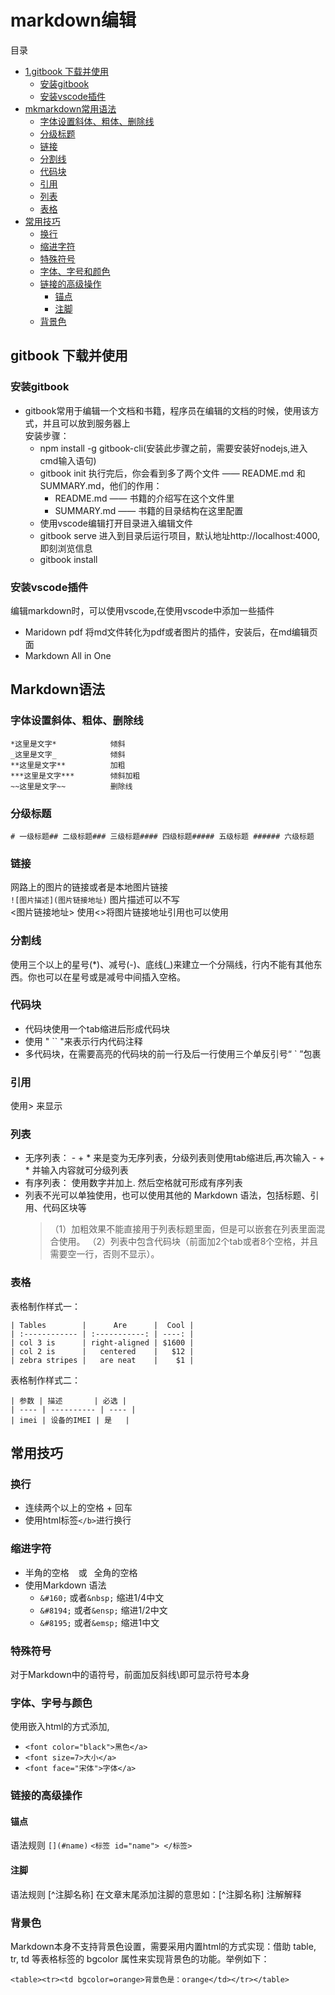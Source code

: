 # markdown编辑

目录

* [1.gitbook 下载并使用](#1)
  * [安装gitbook](#an1)
  * [安装vscode插件](#an2)
* [mkmarkdown常用语法](#2)
  * [字体设置斜体、粗体、删除线](#mk1)
  * [分级标题](#mk2)
  * [链接](#mk3)
  * [分割线](#mk4)
  * [代码块](#mk5)
  * [引用](#mk6)
  * [列表](#mk7)
  * [表格](#mk8)
* [常用技巧](#3)
  * [换行](#cy1)
  * [缩进字符](#cy2)
  * [特殊符号](#cy3)
  * [字体、字号和颜色](#cy4)
  * [链接的高级操作](#cy5)
    * [锚点](#cylist1)
    * [注脚](#cylist2)
  * [背景色](#cy6)


## <a id="1"> gitbook 下载并使用</a>
### <a id="an1">安装gitbook</a>
* gitbook常用于编辑一个文档和书籍，程序员在编辑的文档的时候，使用该方式，并且可以放到服务器上  
安装步骤：  
    + npm install -g gitbook-cli(安装此步骤之前，需要安装好nodejs,进入cmd输入语句)
    +  gitbook init 执行完后，你会看到多了两个文件 —— README.md 和 SUMMARY.md，他们的作用：
        - README.md —— 书籍的介绍写在这个文件里
        - SUMMARY.md —— 书籍的目录结构在这里配置
    + 使用vscode编辑打开目录进入编辑文件
    + gitbook serve  进入到目录后运行项目，默认地址http://localhost:4000,即刻浏览信息
    + gitbook install 

### <a id="an2">安装vscode插件  </a>
  
编辑markdown时，可以使用vscode,在使用vscode中添加一些插件
- Maridown pdf 将md文件转化为pdf或者图片的插件，安装后，在md编辑页面     
- Markdown All in One


## <a id="2">Markdown语法</a>

### <a id="mk1">字体设置斜体、粗体、删除线</a>

```
*这里是文字*            倾斜
_这里是文字_            倾斜
**这里是文字**          加粗
***这里是文字***        倾斜加粗
~~这里是文字~~          删除线
```

### <a name="mk2">分级标题</a>

`# 一级标题## 二级标题### 三级标题#### 四级标题##### 五级标题 ###### 六级标题`


### <a id="mk3">链接</a>

网路上的图片的链接或者是本地图片链接  
`![图片描述](图片链接地址)` 图片描述可以不写  
<图片链接地址> 使用<>将图片链接地址引用也可以使用

### <a id="mk4">分割线</a>
使用三个以上的星号(*)、减号(-)、底线(_)来建立一个分隔线，行内不能有其他东西。你也可以在星号或是减号中间插入空格。 

### <a id="mk5">代码块</a>

- 代码块使用一个tab缩进后形成代码块
- 使用 " `` "来表示行内代码注释
- 多代码块，在需要高亮的代码块的前一行及后一行使用三个单反引号“ ` ”包裹

### <a id="mk6">引用</a>

使用> 来显示

### <a id="mk7">列表</a>
- 无序列表： - + * 来是变为无序列表，分级列表则使用tab缩进后,再次输入 - + * 并输入内容就可分级列表
- 有序列表： 使用数字并加上. 然后空格就可形成有序列表
- 列表不光可以单独使用，也可以使用其他的 Markdown 语法，包括标题、引用、代码区块等
  > （1）加粗效果不能直接用于列表标题里面，但是可以嵌套在列表里面混合使用。 
  > （2）列表中包含代码块（前面加2个tab或者8个空格，并且需要空一行，否则不显示）。

### <a id="mk8">表格</a>
表格制作样式一：
```
| Tables        |      Are      |  Cool |
| :------------ | :-----------: | ----: |
| col 3 is      | right-aligned | $1600 |
| col 2 is      |   centered    |   $12 |
| zebra stripes |   are neat    |    $1 |
```

表格制作样式二：
```
| 参数 | 描述       | 必选 |
| ---- | ---------- | ---- |
| imei | 设备的IMEI | 是   |
```

## <a id="3">常用技巧</a>
### <a id="cy1">换行</a>
- 连续两个以上的空格 + 回车
- 使用html标签`</b>`进行换行

### <a id="cy2">缩进字符</a>
- 半角的空格   或  全角的空格
- 使用Markdown 语法
  - `&#160;` 或者`&nbsp;` 缩进1/4中文
  - `&#8194;` 或者`&ensp;` 缩进1/2中文
  - `&#8195;` 或者`&emsp;` 缩进1中文

### <a id="cy3">特殊符号</a>
对于Markdown中的语符号，前面加反斜线\即可显示符号本身

### <a id="cy4">字体、字号与颜色</a>
使用嵌入html的方式添加,
- `<font color="black">黑色</a>`
- `<font size=7>大小</a>`
- `<font face="宋体">字体</a>`

### <a id ="cy5">链接的高级操作</a>

#### <a id ="cylist1">锚点</a>
语法规则
`[](#name)`
`<标签 id="name"> </标签>`


#### <a id="cylist2">注脚</a>
语法规则
[^注脚名称]
在文章末尾添加注脚的意思如：[^注脚名称] 注解解释


### <a id="cy6">背景色</a>

Markdown本身不支持背景色设置，需要采用内置html的方式实现：借助 table, tr, td 等表格标签的 bgcolor 属性来实现背景色的功能。举例如下：

`<table><tr><td bgcolor=orange>背景色是：orange</td></tr></table>`

